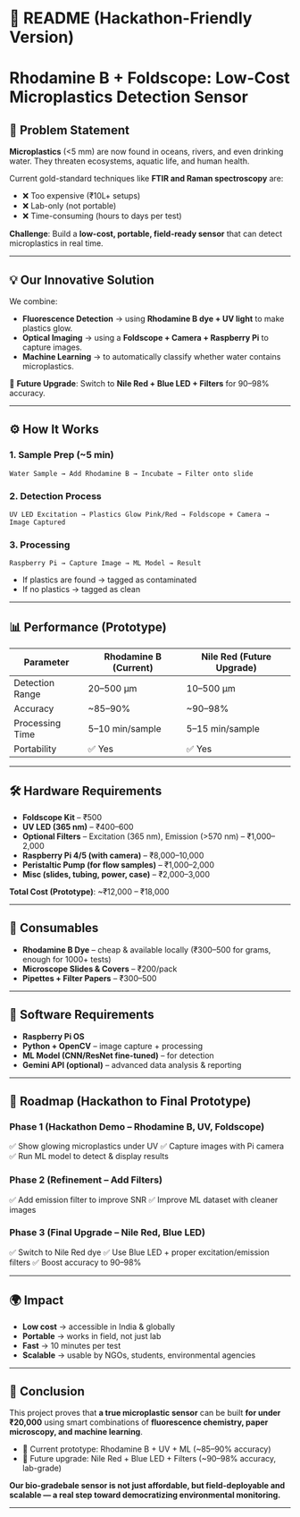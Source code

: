 

# 📄 README (Hackathon-Friendly Version)

# Rhodamine B + Foldscope: Low-Cost Microplastics Detection Sensor

## 🚩 Problem Statement

**Microplastics** (<5 mm) are now found in oceans, rivers, and even drinking water.
They threaten ecosystems, aquatic life, and human health.

Current gold-standard techniques like **FTIR and Raman spectroscopy** are:

* ❌ Too expensive (₹10L+ setups)
* ❌ Lab-only (not portable)
* ❌ Time-consuming (hours to days per test)

**Challenge**: Build a **low-cost, portable, field-ready sensor** that can detect microplastics in real time.

---

## 💡 Our Innovative Solution

We combine:

* **Fluorescence Detection** → using **Rhodamine B dye + UV light** to make plastics glow.
* **Optical Imaging** → using a **Foldscope + Camera + Raspberry Pi** to capture images.
* **Machine Learning** → to automatically classify whether water contains microplastics.

🌟 **Future Upgrade**: Switch to **Nile Red + Blue LED + Filters** for 90–98% accuracy.

---

## ⚙️ How It Works

### 1. Sample Prep (\~5 min)

```
Water Sample → Add Rhodamine B → Incubate → Filter onto slide
```

### 2. Detection Process

```
UV LED Excitation → Plastics Glow Pink/Red → Foldscope + Camera → Image Captured
```

### 3. Processing

```
Raspberry Pi → Capture Image → ML Model → Result
```

* If plastics are found → tagged as contaminated
* If no plastics → tagged as clean

---

## 📊 Performance (Prototype)

| Parameter       | Rhodamine B (Current) | Nile Red (Future Upgrade) |
| --------------- | --------------------- | ------------------------- |
| Detection Range | 20–500 µm             | 10–500 µm                 |
| Accuracy        | \~85–90%              | \~90–98%                  |
| Processing Time | 5–10 min/sample       | 5–15 min/sample           |
| Portability     | ✅ Yes                 | ✅ Yes                     |

---

## 🛠 Hardware Requirements

* **Foldscope Kit** – ₹500
* **UV LED (365 nm)** – ₹400–600
* **Optional Filters** – Excitation (365 nm), Emission (>570 nm) – ₹1,000–2,000
* **Raspberry Pi 4/5 (with camera)** – ₹8,000–10,000
* **Peristaltic Pump (for flow samples)** – ₹1,000–2,000
* **Misc (slides, tubing, power, case)** – ₹2,000–3,000

**Total Cost (Prototype)**: \~₹12,000 – ₹18,000

---

## 🧪 Consumables

* **Rhodamine B Dye** – cheap & available locally (₹300–500 for grams, enough for 1000+ tests)
* **Microscope Slides & Covers** – ₹200/pack
* **Pipettes + Filter Papers** – ₹300–500

---

## 📱 Software Requirements

* **Raspberry Pi OS**
* **Python + OpenCV** – image capture + processing
* **ML Model (CNN/ResNet fine-tuned)** – for detection
* **Gemini API (optional)** – advanced data analysis & reporting

---

## 🚀 Roadmap (Hackathon to Final Prototype)

### Phase 1 (Hackathon Demo – Rhodamine B, UV, Foldscope)

✅ Show glowing microplastics under UV
✅ Capture images with Pi camera
✅ Run ML model to detect & display results

### Phase 2 (Refinement – Add Filters)

✅ Add emission filter to improve SNR
✅ Improve ML dataset with cleaner images

### Phase 3 (Final Upgrade – Nile Red, Blue LED)

✅ Switch to Nile Red dye
✅ Use Blue LED + proper excitation/emission filters
✅ Boost accuracy to 90–98%

---

## 🌍 Impact

* **Low cost** → accessible in India & globally
* **Portable** → works in field, not just lab
* **Fast** → 10 minutes per test
* **Scalable** → usable by NGOs, students, environmental agencies

---

## 📌 Conclusion

This project proves that **a true microplastic sensor** can be built **for under ₹20,000** using smart combinations of **fluorescence chemistry, paper microscopy, and machine learning**.

* 🎯 Current prototype: Rhodamine B + UV + ML (\~85–90% accuracy)
* 🚀 Future upgrade: Nile Red + Blue LED + Filters (\~90–98% accuracy, lab-grade)

**Our bio-gradebale sensor is not just affordable, but field-deployable and scalable — a real step toward democratizing environmental monitoring.**

---


